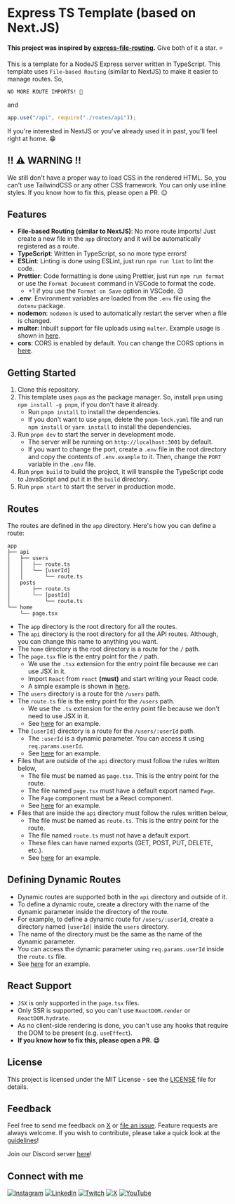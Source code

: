 # **Express TS Template (based on Next.JS)**

**This project was inspired by [express-file-routing](https://github.com/matthiaaas/express-file-routing).** Give both of it a star. ⭐

This is a template for a NodeJS Express server written in TypeScript. This template uses `File-based Routing` (similar to NextJS) to make it easier to manage routes. So,

```
NO MORE ROUTE IMPORTS! 🎉
```

and

```ts
app.use("/api", require("./routes/api"));
```

If you're interested in NextJS or you've already used it in past, you'll feel right at home. 😁

## !! ⚠ WARNING !!

We still don't have a proper way to load CSS in the rendered HTML. So, you can't use TailwindCSS or any other CSS framework. You can only use inline styles. If you know how to fix this, please open a PR. 😉

## Features

-   **File-based Routing (similar to NextJS)**: No more route imports! Just create a new file in the `app` directory and it will be automatically registered as a route.
-   **TypeScript**: Written in TypeScript, so no more type errors!
-   **ESLint**: Linting is done using ESLint, just run `npm run lint` to lint the code.
-   **Prettier**: Code formatting is done using Prettier, just run `npm run format` or use the `Format Document` command in VSCode to format the code.
    -   +1 if you use the `Format on Save` option in VSCode. 😉
-   **.env**: Environment variables are loaded from the `.env` file using the `dotenv` package.
-   **nodemon**: `nodemon` is used to automatically restart the server when a file is changed.
-   **multer**: Inbuilt support for file uploads using `multer`. Example usage is shown in [here](/src/app/api/uploads/route.ts).
-   **cors**: CORS is enabled by default. You can change the CORS options in [here](/src/app.ts).

## Getting Started

1. Clone this repository.
2. This template uses `pnpm` as the package manager. So, install `pnpm` using `npm install -g pnpm`, if you don't have it already.
    - Run `pnpm install` to install the dependencies.
    - If you don't want to use `pnpm`, delete the `pnpm-lock.yaml` file and run `npm install` or `yarn install` to install the dependencies.
3. Run `pnpm dev` to start the server in development mode.
    - The server will be running on `http://localhost:3001` by default.
    - If you want to change the port, create a `.env` file in the root directory and copy the contents of `.env.example` to it. Then, change the `PORT` variable in the `.env` file.
4. Run `pnpm build` to build the project, it will transpile the TypeScript code to JavaScript and put it in the `build` directory.
5. Run `pnpm start` to start the server in production mode.

## Routes

The routes are defined in the `app` directory. Here's how you can define a route:

```
app
├── api
│   ├── users
│   │   ├── route.ts
│   │   └── [userId]
│   │       └── route.ts
│   posts
│       ├── route.ts
│       └── [postId]
│           └── route.ts
└── home
    └── page.tsx
```

-   The `app` directory is the root directory for all the routes.
-   The `api` directory is the root directory for all the API routes. Although, you can change this name to anything you want.
-   The `home` directory is the root directory is a route for the `/` path.
-   The `page.tsx` file is the entry point for the `/` path.
    -   We use the `.tsx` extension for the entry point file because we can use JSX in it.
    -   Import `React` from `react` **(must)** and start writing your React code.
    -   A simple example is shown in [here](/src/app/home/page.tsx).
-   The `users` directory is a route for the `/users` path.
-   The `route.ts` file is the entry point for the `/users` path.
    -   We use the `.ts` extension for the entry point file because we don't need to use JSX in it.
    -   See [here](/src/app/api/users/route.ts) for an example.
-   The `[userId]` directory is a route for the `/users/:userId` path.
    -   The `:userId` is a dynamic parameter. You can access it using `req.params.userId`.
    -   See [here](/src/app/api/users/[userId]/route.ts) for an example.
-   Files that are outside of the `api` directory must follow the rules written below,
    -   The file must be named as `page.tsx`. This is the entry point for the route.
    -   The file named `page.tsx` must have a default export named `Page`.
    -   The `Page` component must be a React component.
    -   See [here](/src/app/home/page.tsx) for an example.
-   Files that are inside the `api` directory must follow the rules written below,
    -   The file must be named as `route.ts`. This is the entry point for the route.
    -   The file named `route.ts` must not have a default export.
    -   These files can have named exports (GET, POST, PUT, DELETE, etc.).
    -   See [here](/src/app/api/users/route.ts) for an example.

## Defining Dynamic Routes

-   Dynamic routes are supported both in the `api` directory and outside of it.
-   To define a dynamic route, create a directory with the name of the dynamic parameter inside the directory of the route.
-   For example, to define a dynamic route for `/users/:userId`, create a directory named `[userId]` inside the `users` directory.
-   The name of the directory must be the same as the name of the dynamic parameter.
-   You can access the dynamic parameter using `req.params.userId` inside the `route.ts` file.
-   See [here](/src/app/api/users/[userId]/route.ts) for an example.

## React Support

-   `JSX` is only supported in the `page.tsx` files.
-   Only SSR is supported, so you can't use `ReactDOM.render` or `ReactDOM.hydrate`.
-   As no client-side rendering is done, you can't use any hooks that require the DOM to be present (e.g. `useEffect`).
-   **If you know how to fix this, please open a PR. 😉**

## License

This project is licensed under the MIT License - see the [LICENSE](LICENSE) file for details.

## Feedback

Feel free to send me feedback on [X](https://x.com/itsdrvgo) or [file an issue](https://github.com/itsdrvgo/post-it/issues/new). Feature requests are always welcome. If you wish to contribute, please take a quick look at the [guidelines](https://github.com/itsdrvgo/post-it/blob/master/CONTRIBUTING.md)!

Join our Discord server [here](https://dsc.gg/drvgo)!

## Connect with me

[![Instagram](https://img.shields.io/badge/Instagram-%23E4405F.svg?logo=Instagram&logoColor=white)](https://instagram.com/itsdrvgo)
[![LinkedIn](https://img.shields.io/badge/LinkedIn-%230077B5.svg?logo=linkedin&logoColor=white)](https://linkedin.com/in/itsdrvgo)
[![Twitch](https://img.shields.io/badge/Twitch-%239146FF.svg?logo=Twitch&logoColor=white)](https://twitch.tv/itsdrvgo)
[![X](https://img.shields.io/badge/X-%23000000.svg?logo=X&logoColor=white)](https://x.com/itsdrvgo)
[![YouTube](https://img.shields.io/badge/YouTube-%23FF0000.svg?logo=YouTube&logoColor=white)](https://youtube.com/@itsdrvgodev)

